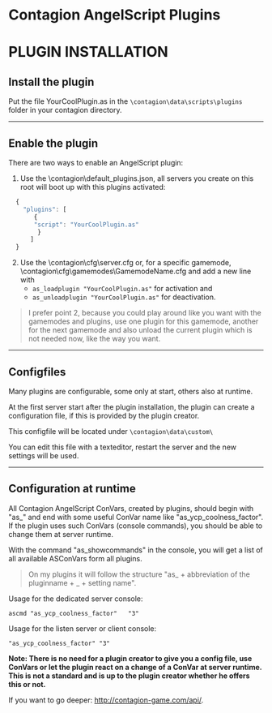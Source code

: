 # Contagion AngelScript Plugins

# PLUGIN INSTALLATION

## Install the plugin

Put the file YourCoolPlugin.as in the ```\contagion\data\scripts\plugins``` folder in your contagion directory.

---

## Enable the plugin

There are two ways to enable an AngelScript plugin:

1. Use the \contagion\default_plugins.json, all servers you create on this root will boot up with this plugins activated:
```js
  {
    "plugins": [
       {
       "script": "YourCoolPlugin.as"
        }
      ]
  }
```
2. Use the \contagion\cfg\server.cfg or, for a specific gamemode, \contagion\cfg\gamemodes\GamemodeName.cfg and add a new line with
    * ```as_loadplugin "YourCoolPlugin.as"``` for activation and
    * ```as_unloadplugin "YourCoolPlugin.as"``` for deactivation.


>I prefer point 2, because you could play around like you want with the gamemodes and plugins, use one plugin for this gamemode, another for the next gamemode and also unload the current plugin which is not needed now, like the way you want.

---

## Configfiles

Many plugins are configurable, some only at start, others also at runtime.

At the first server start after the plugin installation, the plugin can create a configuration file, if this is provided by the plugin creator.

This configfile will be located under ```\contagion\data\custom\```

You can edit this file with a texteditor, restart the server and the new settings will be used.

---

## Configuration at runtime

All Contagion AngelScript ConVars, created by plugins, should begin with "as_" and end with some useful ConVar name like "as_ycp_coolness_factor".
If the plugin uses such ConVars (console commands), you should be able to change them at server runtime.

With the command "as_showcommands" in the console, you will get a list of all available ASConVars form all plugins.
  
>On my plugins it will follow the structure "as_ + abbreviation of the pluginname + _ + setting name".

Usage for the dedicated server console:

```ascmd "as_ycp_coolness_factor"	"3"```

Usage for the listen server or client console:

```"as_ycp_coolness_factor"	"3"```

**Note: There is no need for a plugin creator to give you a config file, use ConVars or let the plugin react on a change of a ConVar at server runtime.
This is not a standard and is up to the plugin creator whether he offers this or not.**

If you want to go deeper: http://contagion-game.com/api/.
